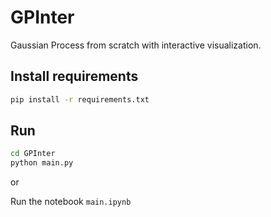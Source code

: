 # GPInter

Gaussian Process from scratch with interactive visualization.

## Install requirements
```bash
pip install -r requirements.txt
```

## Run
```bash
cd GPInter
python main.py
```

or 

Run the notebook `main.ipynb`
